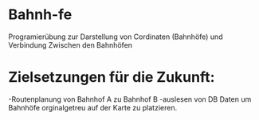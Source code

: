 # Bahnh-fe

Programierübung zur Darstellung von Cordinaten (Bahnhöfe) und Verbindung Zwischen den Bahnhöfen

# Zielsetzungen für die Zukunft:
-Routenplanung von Bahnhof A zu Bahnhof B
-auslesen von DB Daten um Bahnhöfe orginalgetreu auf der Karte zu platzieren. 
